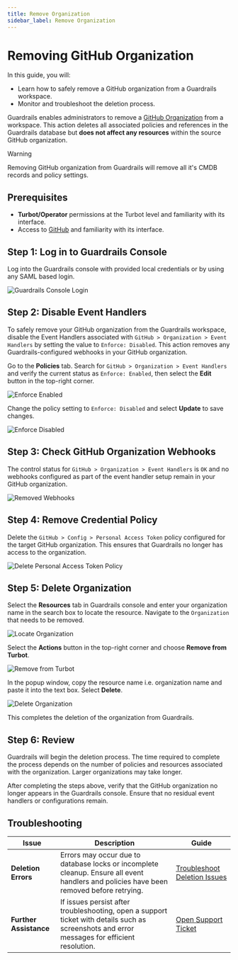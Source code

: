 ```yaml
---
title: Remove Organization
sidebar_label: Remove Organization
---
```


# Removing GitHub Organization

In this guide, you will:

- Learn how to safely remove a GitHub organization from a Guardrails workspace.
- Monitor and troubleshoot the deletion process.

Guardrails enables administrators to remove a [GitHub Organization](https://docs.github.com/en/organizations/collaborating-with-groups-in-organizations/about-organizations) from a workspace. This action deletes all associated policies and references in the Guardrails database but **does not affect any resources** within the source GitHub organization.

> [!WARNING]
> Removing GitHub organization from Guardrails will remove all it's CMDB records and policy settings.

## Prerequisites

- **Turbot/Operator** permissions at the Turbot level and familiarity with its interface.
- Access to [GitHub](https://github.com/) and familiarity with its interface.

## Step 1: Log in to Guardrails Console

Log into the Guardrails console with provided local credentials or by using any SAML based login.

![Guardrails Console Login](/images/docs/guardrails/guides/github/remove-organization/guardrails-console-login.png)

## Step 2: Disable Event Handlers

To safely remove your GitHub organization from the Guardrails workspace, disable the Event Handlers associated with `GitHub > Organization > Event Handlers` by setting the value to `Enforce: Disabled`. This action removes any Guardrails-configured webhooks in your GitHub organization.

Go to the **Policies** tab. Search for `GitHub > Organization > Event Handlers` and verify the current status as `Enforce: Enabled`, then select the **Edit** button in the top-right corner.

![Enforce Enabled](/images/docs/guardrails/guides/github/remove-organization/current-setting-enforce-enabled.png)

Change the policy setting to `Enforce: Disabled` and select **Update** to save changes.

![Enforce Disabled](/images/docs/guardrails/guides/github/remove-organization/enforce-disabled.png)

## Step 3: Check GitHub Organization Webhooks

The control status for `GitHub > Organization > Event Handlers` is `OK` and no webhooks configured as part of the event handler setup remain in your GitHub organization.

![Removed Webhooks](/images/docs/guardrails/guides/github/remove-organization/removed-webhooks.png)


## Step 4: Remove Credential Policy

Delete the `GitHub > Config > Personal Access Token` policy configured for the target GitHub organization. This ensures that Guardrails no longer has access to the organization.

![Delete Personal Access Token Policy](/images/docs/guardrails/guides/github/remove-organization/delete-github-config-pat-policy.png)


## Step 5: Delete Organization

Select the **Resources** tab in Guardrails console and enter your organization name in the search box to locate the resource. Navigate to the `Organization` that needs to be removed.

![Locate Organization](/images/docs/guardrails/guides/github/remove-organization/locate-organization.png)

Select the **Actions** button in the top-right corner and choose **Remove from Turbot**.

![Remove from Turbot](/images/docs/guardrails/guides/github/remove-organization/remove-from-turbot.png)

In the popup window, copy the resource name i.e. organization name and paste it into the text box. Select **Delete**.

![Delete Organization](/images/docs/guardrails/guides/github/remove-organization/delete-organization.png)

This completes the deletion of the organization from Guardrails.


## Step 6: Review

Guardrails will begin the deletion process. The time required to complete the process depends on the number of policies and resources associated with the organization. Larger organizations may take longer.

After completing the steps above, verify that the GitHub organization no longer appears in the Guardrails console. Ensure that no residual event handlers or configurations remain.


## Troubleshooting

| **Issue**              | **Description**                                                                                                                            | **Guide**                                                                                   |
|-------------------------|--------------------------------------------------------------------------------------------------------------------------------------------|---------------------------------------------------------------------------------------------|
| **Deletion Errors**     | Errors may occur due to database locks or incomplete cleanup. Ensure all event handlers and policies have been removed before retrying.    | [Troubleshoot Deletion Issues](/guardrails/docs/github/troubleshooting#deletion-errors)     |
| **Further Assistance**  | If issues persist after troubleshooting, open a support ticket with details such as screenshots and error messages for efficient resolution. | [Open Support Ticket](https://support.turbot.com)                                           |